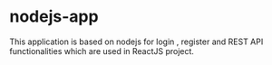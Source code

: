 # nodejs-app
This application is based on nodejs for login , register and REST API functionalities which are used in ReactJS project.

